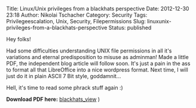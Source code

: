 Title: Linux/Unix privileges from a blackhats perspective
Date: 2012-12-30 23:18
Author: Nikolai Tschacher
Category: Security
Tags: Privilegeescalation, Unix, Security, Filepermissions
Slug: linuxunix-privileges-from-a-blackhats-perspective
Status: published

Hey folks!

Had some difficulties understanding UNIX file permissions in all it's
variations and eternal predisposition to misuse as adminman! Made a
little PDF, the independent blog article will follow soon. It's just a
pain in the ass to format all that LibreOffice into a nice wordpress
format. Next time, I will just do it in plain ASCII 7 Bit style,
goddamnit...

Hell, it's time to read some phrack stuff again :)

**Download PDF here:** [blackhats\_view]({static}/uploads/2012/12/blackhats_view.pdf)
)
